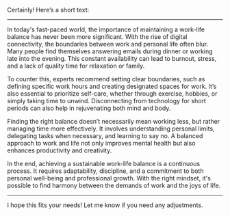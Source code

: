 Certainly! Here’s a short text:

---

In today's fast-paced world, the importance of maintaining a work-life balance has never been more significant. With the rise of digital connectivity, the boundaries between work and personal life often blur. Many people find themselves answering emails during dinner or working late into the evening. This constant availability can lead to burnout, stress, and a lack of quality time for relaxation or family. 

To counter this, experts recommend setting clear boundaries, such as defining specific work hours and creating designated spaces for work. It’s also essential to prioritize self-care, whether through exercise, hobbies, or simply taking time to unwind. Disconnecting from technology for short periods can also help in rejuvenating both mind and body. 

Finding the right balance doesn’t necessarily mean working less, but rather managing time more effectively. It involves understanding personal limits, delegating tasks when necessary, and learning to say no. A balanced approach to work and life not only improves mental health but also enhances productivity and creativity. 

In the end, achieving a sustainable work-life balance is a continuous process. It requires adaptability, discipline, and a commitment to both personal well-being and professional growth. With the right mindset, it's possible to find harmony between the demands of work and the joys of life.

--- 

I hope this fits your needs! Let me know if you need any adjustments.
